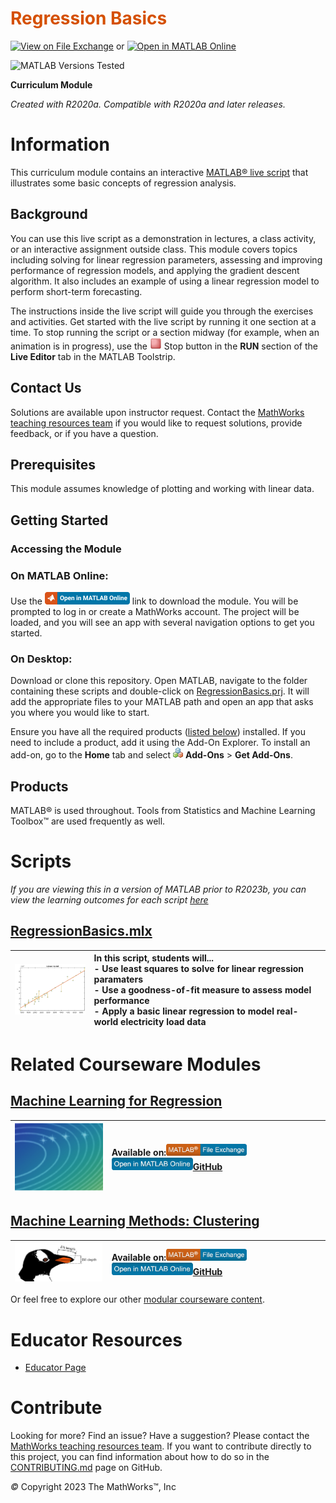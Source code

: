 
<a name="T_DEF03274"></a>
# <span style="color:rgb(213,80,0)">Regression Basics</span>
<a name="H_053613DF"></a>

[![View on File Exchange](https://www.mathworks.com/matlabcentral/images/matlab-file-exchange.svg)](https://www.mathworks.com/matlabcentral/fileexchange/93435-regression-basics) or [![Open in MATLAB Online](https://www.mathworks.com/images/responsive/global/open-in-matlab-online.svg)](https://matlab.mathworks.com/open/github/v1?repo=MathWorks-Teaching-Resources/Regression-Basics&project=RegressionBasics.prj&file=README.mlx)

![MATLAB Versions Tested](https://img.shields.io/endpoint?url=https%3A%2F%2Fraw.githubusercontent.com%2FMathWorks-Teaching-Resources%2FRegression-Basics%2Frelease%2FImages%2FTestedWith.json)

**Curriculum Module**

_Created with R2020a. Compatible with R2020a and later releases._

# Information

This curriculum module contains an interactive [MATLAB® live script](https://www.mathworks.com/products/matlab/live-editor.html) that illustrates some basic concepts of regression analysis.

<a name="H_F00D98E4"></a>
## Background

You can use this live script as a demonstration in lectures, a class activity, or an interactive assignment outside class. This module covers topics including solving for linear regression parameters, assessing and improving performance of regression models, and applying the gradient descent algorithm. It also includes an example of using a linear regression model to perform short-term forecasting.


The instructions inside the live script will guide you through the exercises and activities. Get started with the live script by running it one section at a time. To stop running the script or a section midway (for example, when an animation is in progress), use the <img src="Images/image_0.png" width="19" alt="image_0.png"> Stop button in the **RUN** section of the **Live Editor** tab in the MATLAB Toolstrip.

## Contact Us

Solutions are available upon instructor request. Contact the [MathWorks teaching resources team](mailto:onlineteaching@mathworks.com) if you would like to request solutions, provide feedback, or if you have a question.

<a name="H_30BC7141"></a>
## Prerequisites

This module assumes knowledge of plotting and working with linear data.

<a name="H_330E72C3"></a>
## Getting Started
### Accessing the Module
### **On MATLAB Online:**

Use the [<img src="Images/image_1.png" width="136" alt="image_1.png">](https://matlab.mathworks.com/open/github/v1?repo=MathWorks-Teaching-Resources/Regression-Basics&project=RegressionBasics.prj) link to download the module. You will be prompted to log in or create a MathWorks account. The project will be loaded, and you will see an app with several navigation options to get you started.

### **On Desktop:**

Download or clone this repository. Open MATLAB, navigate to the folder containing these scripts and double-click on [RegressionBasics.prj](RegressionBasics.prj). It will add the appropriate files to your MATLAB path and open an app that asks you where you would like to start. 


Ensure you have all the required products ([listed below](#H_E850B4FF)) installed. If you need to include a product, add it using the Add-On Explorer. To install an add-on, go to the **Home** tab and select  <img src="Images/image_2.png" width="16" alt="image_2.png"> **Add-Ons** > **Get Add-Ons**. 

<a name="H_E850B4FF"></a>
## Products

MATLAB® is used throughout. Tools from Statistics and Machine Learning Toolbox™ are used frequently as well.

<a name="H_E8C62B23"></a>
# Scripts

 *If you are viewing this in a version of MATLAB prior to R2023b, you can view the learning outcomes for each script* [*here*](https://www.mathworks.com/matlabcentral/fileexchange/93435-regression-basics)

## [**RegressionBasics.mlx**](Scripts/RegressionBasics.mlx)
| <img src="Images/image_3.png" width="171" alt="image_3.png"> | **In this script, students will...** <br>-  Use least squares to solve for linear regression paramaters <br>-  Use a goodness-of-fit measure to assess model performance <br>-  Apply a basic linear regression to model real-world electricity load data  |
| :-- | :-- |

# Related Courseware Modules
<a name="H_61EB2540"></a>
## [**Machine Learning for Regression**](https://www.mathworks.com/matlabcentral/fileexchange/95903-machine-learning-for-regression)
| <img src="Images/image_4.png" width="171" alt="image_4.png"> | **Available on:**[<img src="Images/image_5.png" width="129" alt="image_5.png">](https://www.mathworks.com/matlabcentral/fileexchange/95903-machine-learning-for-regression)[<img src="Images/image_6.png" width="130" alt="image_6.png">](https://matlab.mathworks.com/open/github/v1?repo=MathWorks-Teaching-Resources/Machine-Learning-for-Regression&project=MLforRegression.prj)[GitHub](https://github.com/MathWorks-Teaching-Resources/Machine-Learning-for-Regression)  |
| :-- | :-- |

<a name="H_61EB2540"></a>
## [**Machine Learning Methods: Clustering**](https://www.mathworks.com/matlabcentral/fileexchange/135381-machine-learning-methods-clustering)
| <img src="Images/image_7.png" width="171" alt="image_7.png"> | **Available on:**[<img src="Images/image_8.png" width="129" alt="image_8.png">](https://www.mathworks.com/matlabcentral/fileexchange/135381-machine-learning-methods-clustering)[<img src="Images/image_9.png" width="130" alt="image_9.png">](https://matlab.mathworks.com/open/github/v1?repo=MathWorks-Teaching-Resources/Machine-Learning-Methods-Clustering&project=MLMethodsClustering.prj)[GitHub](https://github.com/MathWorks-Teaching-Resources/Machine-Learning-Methods-Clustering)  |
| :-- | :-- |


Or feel free to explore our other [modular courseware content](https://www.mathworks.com/matlabcentral/fileexchange/?q=tag%3A%22courseware+module%22&sort=downloads_desc_30d).

# Educator Resources
-  [Educator Page](https://www.mathworks.com/academia/educators.html) 
<a name="H_0FA5DA18"></a>
# Contribute 

Looking for more? Find an issue? Have a suggestion? Please contact the [MathWorks teaching resources team](mailto:%20onlineteaching@mathworks.com). If you want to contribute directly to this project, you can find information about how to do so in the [CONTRIBUTING.md](https://github.com/MathWorks-Teaching-Resources/Regression-Basics/blob/release/CONTRIBUTING.md) page on GitHub.


 *©* Copyright 2023 The MathWorks™, Inc




